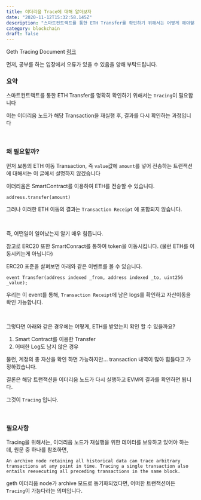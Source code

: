 ```yaml
---
title: 이더리움 Trace에 대해 알아보자
date: "2020-11-12T15:32:58.145Z"
description: "스마트컨트랙트를 통한 ETH Transfer를 확인하기 위해서는 어떻게 해야할까?"
category: blockchain
draft: false
---
```


Geth Tracing Document [링크](https://geth.ethereum.org/docs/dapp/tracing)


먼저, 공부를 하는 입장에서 오류가 있을 수 있음을 양해 부탁드립니다.

### 요약

스마트컨트랙트를 통한 ETH Transfer를 명확히 확인하기 위해서는 `Tracing`이 필요합니다

이는 이더리움 노드가 해당 Transaction을 재실행 후, 결과를 다시 확인하는 과정입니다

<br>

### 왜 필요할까?

먼저 보통의 ETH 이동 Transaction, 즉 `value`값에 `amount`를 넣어 전송하는 트랜잭션에 대해서는 이 글에서 설명하지 않겠습니다

이더리움은 SmartContract를 이용하여 ETH를 전송할 수 있습니다.

```solidity
address.transfer(amount)
```

그러나 이러한 ETH 이동의 결과는 `Transaction Receipt` 에 포함되지 않습니다.

<br>

즉, 어떤일이 일어났는지 알기 매우 힘듭니다.

참고로 ERC20 또한 SmartConract를 통하여 token을 이동시킵니다. (물런 ETH를 이동시키는게 아닙니다)

ERC20 표준을 살펴보면 아래와 같은 이벤트를 볼 수 있습니다.

```solidity
event Transfer(address indexed _from, address indexed _to, uint256 _value);
```

우리는 이 event를 통해, `Transaction Receipt`에 남은 logs를 확인하고 자산이동을 확인 가능합니다.
 
<br>

그렇다면 아래와 같은 경우에는 어떻게, ETH를 받았는지 확인 할 수 있을까요?

1. Smart Contract를 이용한 Transfer
2. 어떠한 Log도 남지 않은 경우

물런, 계정의 총 자산을 확인 하면 가능하지만... transaction 내역이 많아 힘들다고 가정하겠습니다.

결론은 해당 트랜잭션을 이더리움 노드가 다시 실행하고 EVM의 결과를 확인하면 됩니다.

그것이 `Tracing` 입니다.

<br>

### 필요사항

Tracing을 위해서는, 이더리움 노드가 재실행을 위한 데이터를 보유하고 있어야 하는데, 원문 중 하나를 참조하면,

`An archive node retaining all historical data can trace arbitrary transactions at any point in time. Tracing a single transaction also entails reexecuting all preceding transactions in the same block.`

geth 이더리움 node가 archive 모드로 동기화되었다면, 어떠한 트랜잭션이든 `Tracing`이 가능다라는 의미입니다.